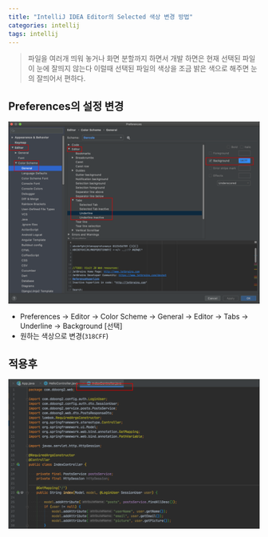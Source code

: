 ```yaml
---
title: "IntelliJ IDEA Editor의 Selected 색상 변경 방법"
categories: intellij
tags: intellij
---
```


>파일을 여러개 띄워 놓거나 화면 분할까지 하면서 개발 하면은 현재 선택된 파일이 눈에 잘띄지 않는다
>이럴때 선택된 파일의 색상을 조금 밝은 색으로 해주면 눈의 잘띄어서 편하다.

## Preferences의 설정 변경
![](/assets/images/2019-12-12/IntelliJ-IDEA-Editor-Tab-Selected-Color-01.png)
- Preferences -> Editor -> Color Scheme -> General -> Editor -> Tabs -> Underline -> Background [선택]
- 원하는 색상으로 변경(`318CFF`)

## 적용후
![](/assets/images/2019-12-12/IntelliJ-IDEA-Editor-Tab-Selected-Color-02.png)

